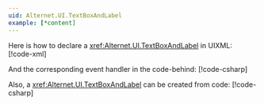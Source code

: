 ```yaml
---
uid: Alternet.UI.TextBoxAndLabel
example: [*content]
---
```


Here is how to declare a <xref:Alternet.UI.TextBoxAndLabel> in UIXML:
[!code-xml[](../../../Source/Samples/ApiDocDll/AllWindows/TextBoxAndLabelWindow.uixml#CreateUixmlDeclaration)]

And the corresponding event handler in the code-behind:
[!code-csharp[](../../../Source/Samples/ApiDocDll/AllWindows/TextBoxAndLabelWindow.uixml.cs#EventHandler)]

Also, a <xref:Alternet.UI.TextBoxAndLabel> can be created from code:
[!code-csharp[](../../../Source/Samples/ApiDocDll/AllWindows/TextBoxAndLabelWindow.uixml.cs#CSharpCreation)]
